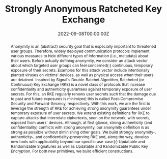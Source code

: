 ---
title: "Strongly Anonymous Ratcheted Key Exchange"

# Authors
# If you created a profile for a user (e.g. the default `admin` user), write the username (folder name) here 
# and it will be replaced with their full name and linked to their profile.
authors:
- Benjamin Dowling
- Eduard Hauck
- admin
- Paul Rösler

# Author notes (optional)
# author_notes:
# - "Equal contribution"
# - "Equal contribution"

date: "2022-09-08T00:00:00Z"
doi: ""

# Schedule page publish date (NOT publication's date).
publishDate: []

# Publication type.
# Legend: 0 = Uncategorized; 1 = Conference paper; 2 = Journal article;
# 3 = Preprint / Working Paper; 4 = Report; 5 = Book; 6 = Book section;
# 7 = Thesis; 8 = Patent
publication_types: ["1"]

# Publication name and optional abbreviated publication name.
publication: ASIACRYPT 2022
publication_short: []

abstract: Anonymity is an (abstract) security goal that is especially important to threatened user groups. Therefore, widely deployed communication protocols implement various measures to hide different types of information (i.e., metadata) about their users. Before actually defining anonymity, we consider an attack vector about which targeted user groups can feel concerned{:} continuous, temporary exposure of their secrets. Examples for this attack vector include intentionally planted viruses on victims' devices, as well as physical access when their users are detained. Inspired by Signal's Double-Ratchet Algorithm, Ratcheted (or Continuous) Key Exchange (RKE) is a novel class of protocols that increase confidentiality and authenticity guarantees against temporary exposure of user secrets. For this, an RKE regularly renews user secrets such that the damage due to past and future exposures is minimized; this is called Post-Compromise Security and Forward-Secrecy, respectively. With this work, we are the first to leverage the strength of RKE for achieving strong anonymity guarantees under temporary exposure of user secrets. We extend existing definitions for RKE to capture attacks that interrelate ciphertexts, seen on the network, with secrets, exposed from users' devices. Although, at first glance, strong authenticity (and confidentiality) conflicts with strong anonymity, our anonymity definition is as strong as possible without diminishing other goals. We build strongly anonymity-, authenticity-, and confidentiality-preserving RKE and, along the way, develop new tools with applicability beyond our specific use-case{:} Updatable and Randomizable Signatures as well as Updatable and Randomizable Public Key Encryption. For both new primitives, we build efficient constructions.


# Summary. An optional shortened abstract.
# summary: []

tags: []

# Display this page in the Featured widget?
featured: true

# Custom links (uncomment lines below)
# links:
# - name: Custom Link
#   url: http://example.org

url_pdf: 'https://eprint.iacr.org/2022/1187.pdf'
url_code: ''
url_dataset: ''
url_poster: ''
url_project: ''
url_slides: ''
url_source: ''
url_video: ''


# Featured image
# To use, add an image named `featured.jpg/png` to your page's folder. 
# image:
#   caption: 'Image credit: [**Unsplash**](https://unsplash.com/photos/pLCdAaMFLTE)'
#   focal_point: ""
#   preview_only: false

# Associated Projects (optional).
#   Associate this publication with one or more of your projects.
#   Simply enter your project's folder or file name without extension.
#   E.g. `internal-project` references `content/project/internal-project/index.md`.
#   Otherwise, set `projects: []`.
projects: []

# Slides (optional).
#   Associate this publication with Markdown slides.
#   Simply enter your slide deck's filename without extension.
#   E.g. `slides: "example"` references `content/slides/example/index.md`.
#   Otherwise, set `slides: ""`.
slides: ""
---